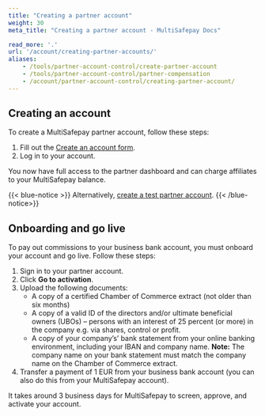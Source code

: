 ```yaml
---
title: "Creating a partner account"
weight: 30
meta_title: "Creating a partner account - MultiSafepay Docs"

read_more: '.'
url: '/account/creating-partner-accounts/'
aliases:    
    - /tools/partner-account-control/create-partner-account
    - /tools/partner-account-control/partner-compensation
    - /account/partner-account-control/creating-partner-account/
---
```

## Creating an account
To create a MultiSafepay partner account, follow these steps:

1. Fill out the [Create an account form](https://merchant.multisafepay.com/signup?partner).
2. Log in to your account.

You now have full access to the partner dashboard and can charge affiliates to your MultiSafepay balance.

{{< blue-notice >}}
Alternatively, [create a test partner account](https://testmerchant.multisafepay.com/signup?partner).
{{< /blue-notice>}}

## Onboarding and go live

To pay out commissions to your business bank account, you must onboard your account and go live. Follow these steps:

1. Sign in to your partner account.
2. Click **Go to activation**.
3. Upload the following documents:
    - A copy of a certified Chamber of Commerce extract (not older than six months)
    - A copy of a valid ID of the directors and/or ultimate beneficial owners (UBOs) – persons with an interest of 25 percent (or more) in the company e.g. via shares, control or profit.
    - A copy of your company’s’ bank statement from your online banking environment, including your IBAN and company name. **Note:** The company name on your bank statement must match the company name on the Chamber of Commerce extract.
4. Transfer a payment of 1 EUR from your business bank account (you can also do this from your MultiSafepay account).

It takes around 3 business days for MultiSafepay to screen, approve, and activate your account.